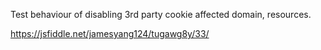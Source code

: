 Test behaviour of disabling 3rd party cookie affected domain, resources.

https://jsfiddle.net/jamesyang124/tugawg8y/33/
